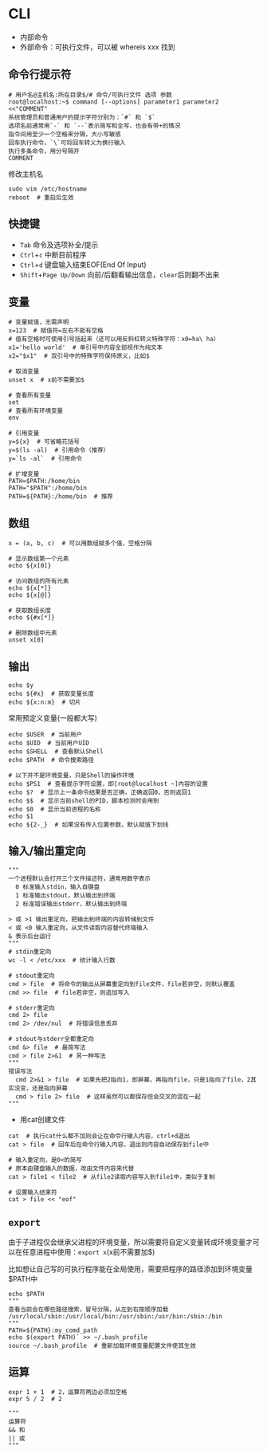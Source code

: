 # CLI

- 内部命令
- 外部命令：可执行文件，可以被 whereis xxx 找到

## 命令行提示符

```shell
# 用户名@主机名:所在目录$/# 命令/可执行文件 选项 参数
root@localhost:~$ command [--options] parameter1 parameter2
<<"COMMENT"
系统管理员和普通用户的提示字符分别为：`#` 和 `$`  
选项名前通常用`-` 和 `--`表示简写和全写，也会有带+的情况  
指令间用至少一个空格来分隔，大小写敏感  
回车执行命令，`\`可将回车转义为换行输入  
执行多条命令，用分号隔开
COMMENT
```

修改主机名

```shell
sudo vim /etc/hostname
reboot  # 重启后生效
```

## 快捷键

- `Tab` 命令及选项补全/提示
- `Ctrl`+`c` 中断目前程序
- `Ctrl`+`d` 键盘输入结束EOF(End Of Input)
- `Shift`+`Page Up/Down` 向前/后翻看输出信息，`clear`后则翻不出来

## 变量

```shell
# 变量赋值，无需声明
x=123  # 赋值符=左右不能有空格
# 值有空格时可使用引号括起来（还可以用反斜杠转义特殊字符：x0=ha\ ha）
x1='hello world'  # 单引号中内容全部视作为纯文本
x2="$x1"  # 双引号中的特殊字符保持原义，比如$

# 取消变量
unset x  # x前不需要加$

# 查看所有变量
set
# 查看所有环境变量
env

# 引用变量
y=${x}  # 可省略花括号
y=$(ls -al)  # 引用命令（推荐）
y=`ls -al`  # 引用命令

# 扩增变量
PATH=$PATH:/home/bin
PATH="$PATH":/home/bin
PATH=${PATH}:/home/bin  # 推荐
```

## 数组

```shell
x = (a, b, c)  # 可以用数组赋多个值，空格分隔

# 显示数组第一个元素
echo ${x[0]}

# 访问数组的所有元素
echo ${x[*]}
echo ${x[@]}

# 获取数组长度
echo ${#x[*]}

# 删除数组中元素
unset x[0]
```

## 输出

```shell
echo $y
echo ${#x}  # 获取变量长度
echo ${x:n:m}  # 切片
```

常用预定义变量(一般都大写)

```shell
echo $USER  # 当前用户
echo $UID  # 当前用户UID
echo $SHELL  # 查看默认Shell
echo $PATH  # 命令搜索路径

# 以下并不是环境变量，只是Shell的操作环境
echo $PS1  # 查看提示字符设置，即[root@localhost ~]内容的设置
echo $?  # 显示上一条命令结果是否正确，正确返回0，否则返回1
echo $$  # 显示当前shell的PID，脚本检测时会用到
echo $0  # 显示当前进程的名称
echo $1
echo ${2-_}  # 如果没有传入位置参数，默认赋值下划线
```

## 输入/输出重定向

```shell
"""
一个进程默认会打开三个文件描述符，通常用数字表示
  0 标准输入stdin，输入自键盘
  1 标准输出stdout，默认输出到终端
  2 标准错误输出stderr，默认输出到终端

> 或 >1 输出重定向，把输出到终端的内容转储到文件
< 或 <0 输入重定向，从文件读取内容替代终端输入
& 表示后台运行
"""
# stdin重定向
wc -l < /etc/xxx  # 统计输入行数

# stdout重定向
cmd > file  # 将命令的输出从屏幕重定向到file文件，file若非空，则默认覆盖
cmd >> file  # file若非空，则追加写入

# stderr重定向
cmd 2> file
cmd 2> /dev/nul  # 将错误信息丢弃

# stdout与stderr全都重定向
cmd &> file  # 最简写法
cmd > file 2>&1  # 另一种写法
"""
错误写法
  cmd 2>&1 > file  # 如果先把2指向1，即屏幕，再指向file，只是1指向了file，2其实没变，还是指向屏幕
  cmd > file 2> file  # 这样虽然可以都保存但会交叉的混在一起
"""
```

- 用cat创建文件

```shell
cat  # 执行cat什么都不加则会让在命令行输入内容，ctrl+d退出
cat > file  # 回车后在命令行输入内容，退出则内容自动保存到file中

# 输入重定向，是0<的简写
# 原本由键盘输入的数据，改由文件内容来代替
cat > file1 < file2  # 从file2读取内容写入到file1中，类似于复制

# 设置输入结束符
cat > file << "eof"
```

## `export`

由于子进程仅会继承父进程的环境变量，所以需要将自定义变量转成环境变量才可以在任意进程中使用：`export x`(x前不需要加$)

比如想让自己写的可执行程序能在全局使用，需要把程序的路径添加到环境变量$PATH中

```shell
echo $PATH
"""
查看当前会在哪些路径搜索，冒号分隔，从左到右按顺序加载
/usr/local/sbin:/usr/local/bin:/usr/sbin:/usr/bin:/sbin:/bin
"""
PATH=${PATH}:my_comd_path
echo $(export PATH)` >> ~/.bash_profile
source ~/.bash_profile  # 重新加载环境变量配置文件使其生效
```

## 运算

```shell
expr 1 + 1  # 2，运算符两边必须加空格
expr 5 / 2  # 2

"""
运算符
&& 和
|| 或
"""
```
